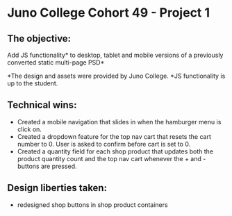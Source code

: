 # Juno College Cohort 49 - Project 1

## The objective: 

Add JS functionality* to desktop, tablet and mobile versions of a previously converted static multi-page PSD*

*The design and assets were provided by Juno College. 
*JS functionality is up to the student. 

## Technical wins: 
- Created a mobile navigation that slides in when the hamburger menu is click on. 
- Created a dropdown feature for the top nav cart that resets the cart number to 0. User is asked to confirm before cart is set to 0.
- Created a quantity field for each shop product that updates both the product quantity count and the top nav cart whenever the + and - buttons are pressed.  

## Design liberties taken: 

- redesigned shop buttons in shop product containers





